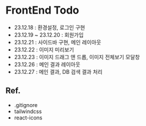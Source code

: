 # FrontEnd Todo

- 23.12.18 : 환경설정, 로그인 구현 
- 23.12.19 ~ 23.12.20 : 회원가입
- 23.12.21 : 사이드바 구현, 메인 레이아웃
- 23.12.22 : 이미지 미리보기
- 23.12.23 : 이미지 드래그 앤 드롭, 이미지 전체보기 모달창
- 23.12.26 : 메인 결과 레이아웃
- 23.12.27 : 메인 결과, DB 검색 결과 처리

## Ref.
- .gitignore
- tailwindcss
- react-icons